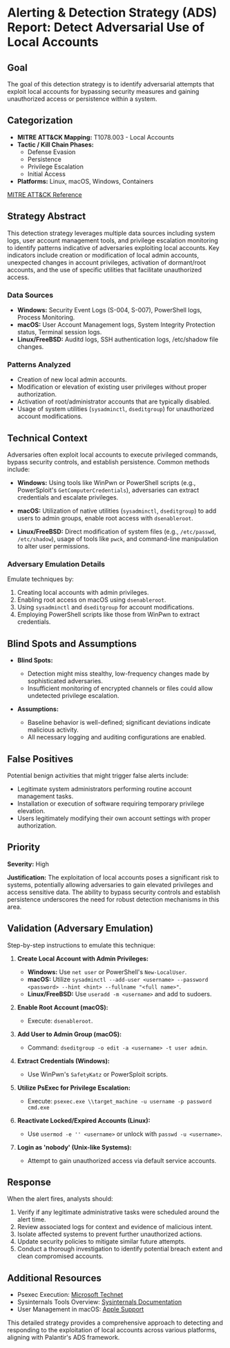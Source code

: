 # Alerting & Detection Strategy (ADS) Report: Detect Adversarial Use of Local Accounts

## Goal
The goal of this detection strategy is to identify adversarial attempts that exploit local accounts for bypassing security measures and gaining unauthorized access or persistence within a system.

## Categorization
- **MITRE ATT&CK Mapping:** T1078.003 - Local Accounts
- **Tactic / Kill Chain Phases:**
  - Defense Evasion
  - Persistence
  - Privilege Escalation
  - Initial Access
- **Platforms:** Linux, macOS, Windows, Containers

[MITRE ATT&CK Reference](https://attack.mitre.org/techniques/T1078/003)

## Strategy Abstract
This detection strategy leverages multiple data sources including system logs, user account management tools, and privilege escalation monitoring to identify patterns indicative of adversaries exploiting local accounts. Key indicators include creation or modification of local admin accounts, unexpected changes in account privileges, activation of dormant/root accounts, and the use of specific utilities that facilitate unauthorized access.

### Data Sources
- **Windows:** Security Event Logs (S-004, S-007), PowerShell logs, Process Monitoring.
- **macOS:** User Account Management logs, System Integrity Protection status, Terminal session logs.
- **Linux/FreeBSD:** Auditd logs, SSH authentication logs, /etc/shadow file changes.

### Patterns Analyzed
- Creation of new local admin accounts.
- Modification or elevation of existing user privileges without proper authorization.
- Activation of root/administrator accounts that are typically disabled.
- Usage of system utilities (`sysadminctl`, `dseditgroup`) for unauthorized account modifications.

## Technical Context
Adversaries often exploit local accounts to execute privileged commands, bypass security controls, and establish persistence. Common methods include:

- **Windows:** Using tools like WinPwn or PowerShell scripts (e.g., PowerSploit's `GetComputerCredentials`), adversaries can extract credentials and escalate privileges.
  
- **macOS:** Utilization of native utilities (`sysadminctl`, `dseditgroup`) to add users to admin groups, enable root access with `dsenableroot`.
  
- **Linux/FreeBSD:** Direct modification of system files (e.g., `/etc/passwd`, `/etc/shadow`), usage of tools like `pwck`, and command-line manipulation to alter user permissions.

### Adversary Emulation Details
Emulate techniques by:
1. Creating local accounts with admin privileges.
2. Enabling root access on macOS using `dsenableroot`.
3. Using `sysadminctl` and `dseditgroup` for account modifications.
4. Employing PowerShell scripts like those from WinPwn to extract credentials.

## Blind Spots and Assumptions
- **Blind Spots:** 
  - Detection might miss stealthy, low-frequency changes made by sophisticated adversaries.
  - Insufficient monitoring of encrypted channels or files could allow undetected privilege escalation.
  
- **Assumptions:**
  - Baseline behavior is well-defined; significant deviations indicate malicious activity.
  - All necessary logging and auditing configurations are enabled.

## False Positives
Potential benign activities that might trigger false alerts include:
- Legitimate system administrators performing routine account management tasks.
- Installation or execution of software requiring temporary privilege elevation.
- Users legitimately modifying their own account settings with proper authorization.

## Priority
**Severity:** High

**Justification:** 
The exploitation of local accounts poses a significant risk to systems, potentially allowing adversaries to gain elevated privileges and access sensitive data. The ability to bypass security controls and establish persistence underscores the need for robust detection mechanisms in this area.

## Validation (Adversary Emulation)
Step-by-step instructions to emulate this technique:

1. **Create Local Account with Admin Privileges:**
   - **Windows:** Use `net user` or PowerShell's `New-LocalUser`.
   - **macOS:** Utilize `sysadminctl --add-user <username> --password <password> --hint <hint> --fullname "<full name>"`.
   - **Linux/FreeBSD:** Use `useradd -m <username>` and add to sudoers.

2. **Enable Root Account (macOS):**
   - Execute: `dsenableroot`.

3. **Add User to Admin Group (macOS):**
   - Command: `dseditgroup -o edit -a <username> -t user admin`.

4. **Extract Credentials (Windows):**
   - Use WinPwn's `SafetyKatz` or PowerSploit scripts.

5. **Utilize PsExec for Privilege Escalation:**
   - Execute: `psexec.exe \\target_machine -u username -p password cmd.exe`

6. **Reactivate Locked/Expired Accounts (Linux):**
   - Use `usermod -e '' <username>` or unlock with `passwd -u <username>`.
  
7. **Login as 'nobody' (Unix-like Systems):**
   - Attempt to gain unauthorized access via default service accounts.

## Response
When the alert fires, analysts should:
1. Verify if any legitimate administrative tasks were scheduled around the alert time.
2. Review associated logs for context and evidence of malicious intent.
3. Isolate affected systems to prevent further unauthorized actions.
4. Update security policies to mitigate similar future attempts.
5. Conduct a thorough investigation to identify potential breach extent and clean compromised accounts.

## Additional Resources
- Psexec Execution: [Microsoft Technet](https://technet.microsoft.com/en-us/library/cc749879.aspx)
- Sysinternals Tools Overview: [Sysinternals Documentation](https://docs.microsoft.com/en-us/sysinternals/)
- User Management in macOS: [Apple Support](https://support.apple.com/guide/mac-help/manage-user-accounts-mchlp1029/mac)

This detailed strategy provides a comprehensive approach to detecting and responding to the exploitation of local accounts across various platforms, aligning with Palantir's ADS framework.